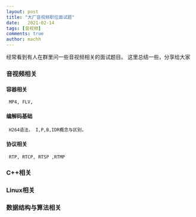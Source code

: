 ```yaml
---
layout: post
title: "大厂音视频职位面试题"
date:   2021-02-14
tags: [音视频]
comments: true
author: machh
---
```


经常看到有人在群里问一些音视频相关的面试题目。 这里总结一些，分享给大家

<!-- more -->

### 音视频相关


#### 容器相关 
     MP4, FLV,
     
     
#### 编解码基础
     H264语法， I,P,B,IDR概念与区别，

#### 协议相关
     RTP, RTCP, RTSP ,RTMP 


### C++相关

### Linux相关

### 数据结构与算法相关
